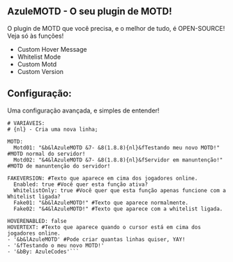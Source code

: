 ## AzuleMOTD - O seu plugin de MOTD!

O plugin de MOTD que você precisa, e o melhor de tudo, é OPEN-SOURCE! Veja só às funções!

* Custom Hover Message
* Whitelist Mode
* Custom Motd
* Custom Version

## Configuração:
Uma configuração avançada, e simples de entender!

```
# VARIÁVEIS:
# {nl} - Cria uma nova linha;

MOTD:
  Motd01: "&b&lAzuleMOTD &7- &8(1.8.8){nl}&fTestando meu novo MOTD!" #MOTD normal do servidor!
  Motd02: "&4&lAzuleMOTD &7- &8(1.8.8){nl}&fServidor em manuntenção!" #MOTD de manuntenção do servidor!
  
FAKEVERSION: #Texto que aparece em cima dos jogadores online.
  Enabled: true #Você quer esta função ativa?
  WhitelistOnly: true #Você quer que esta função apenas funcione com a Whitelist ligada?
  Fake01: "&b&lAzuleMOTD!" #Texto que aparece normalmente.
  Fake02: "&4&lAzuleMOTD!" #Texto que aparece com a whitelist ligada.
  
HOVERENABLED: false
HOVERTEXT: #Texto que aparece quando o cursor está em cima dos jogadores online.
- '&b&lAzuleMOTD' #Pode criar quantas linhas quiser, YAY!
- '&fTestando o meu novo MOTD!'
- '&bBy: AzuleCodes'```
